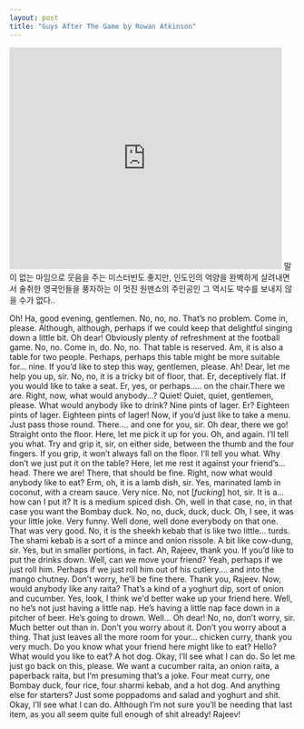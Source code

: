 ```yaml
---
layout: post
title: "Guys After The Game by Rowan Atkinson"
---
```



<iframe title="YouTube video player" width="480" height="390" src="http://www.youtube.com/embed/80XA5Epa6GA" frameborder="0" allowfullscreen=""></iframe>
말이 없는 마임으로 웃음을 주는 미스터빈도 좋지만, 인도인의 억양을 완벽하게 살려내면서 술취한 영국인들을 풍자하는 이 멋진 원맨쇼의 주인공인 그 역시도 박수를 보내지 않을 수가 없다..

Oh! Ha, good evening, gentlemen. No, no, no. That’s no problem. Come in, please. Although, although, perhaps if we could keep that delightful singing down a little bit. Oh dear! Obviously plenty of refreshment at the football game. No, no. Come in, do. No, no. That table is reserved. Am, it is also a table for two people. Perhaps, perhaps this table might be more suitable for... nine. 
If you’d like to step this way, gentlemen, please. Ah! Dear, let me help you up, sir. No, no, it is a tricky bit of floor, that. Er, deceptively flat. If you would like to take a seat. Er, yes, or perhaps..... on the chair.There we are. Right, now, what would anybody...? Quiet! Quiet, quiet, gentlemen, please. What would anybody like to drink? Nine pints of lager. Er? Eighteen pints of lager. Eighteen pints of lager! 
Now, if you’d just like to take a menu. Just pass those round. There.... and one for you, sir. Oh dear, there we go! Straight onto the floor. Here, let me pick it up for you. Oh, and again. I’ll tell you what. Try and grip it, sir, on either side, between the thumb and the four fingers. If you grip, it won’t always fall on the floor. I’ll tell you what. Why don’t we just put it on the table? Here, let me rest it against your friend’s... head. 
There we are! There, that should be fine. Right, now what would anybody like to eat? Erm, oh, it is a lamb dish, sir. Yes, marinated lamb in coconut, with a cream sauce. Very nice. No, not [*fucking*] hot, sir. It is a... how can I put it? It is a medium spiced dish. Oh, well in that case, no, in that case you want the Bombay duck. No, no, duck, duck, duck. Oh, I see, it was your little joke. Very funny. Well done, well done everybody on that one. That was very good. 
No, it is the sheekh kebab that is like two little... turds. The shami kebab is a sort of a mince and onion rissole. A bit like cow-dung, sir. Yes, but in smaller portions, in fact. 
Ah, Rajeev, thank you. If you’d like to put the drinks down. 
Well, can we move your friend? Yeah, perhaps if we just roll him. Perhaps if we just roll him out of his cutlery.... and into the mango chutney. Don’t worry, he’ll be fine there. 
Thank you, Rajeev. 
Now, would anybody like any raita? That’s a kind of a yoghurt dip, sort of onion and cucumber. Yes, look, I think we'd better wake up your friend here. Well, no he’s not just having a little nap. He’s having a little nap face down in a pitcher of beer. He’s going to drown. Well... Oh dear! No, no, don’t worry, sir. Much better out than in. Don’t you worry about it. Don’t you worry about a thing. That just leaves all the more room for your... chicken curry, thank you very much. 
Do you know what your friend here might like to eat? 
Hello? What would you like to eat? A hot dog. Okay, I’ll see what I can do. So let me just go back on this, please. We want a cucumber raita, an onion raita, a paperback raita, but I’m presuming that’s a joke. Four meat curry, one Bombay duck, four rice, four sharmi kebab, and a hot dog. And anything else for starters? Just some poppadoms and salad and yoghurt and shit. 
Okay, I’ll see what I can do. Although I’m not sure you’ll be needing that last item, as you all seem quite full enough of shit already! Rajeev!


